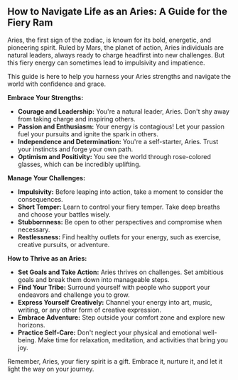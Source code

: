 

## How to Navigate Life as an Aries: A Guide for the Fiery Ram 

Aries, the first sign of the zodiac, is known for its bold, energetic, and pioneering spirit.  Ruled by Mars, the planet of action, Aries individuals are natural leaders, always ready to charge headfirst into new challenges. But this fiery energy can sometimes lead to impulsivity and impatience. 

This guide is here to help you harness your Aries strengths and navigate the world with confidence and grace.

**Embrace Your Strengths:**

* **Courage and Leadership:** You're a natural leader, Aries. Don't shy away from taking charge and inspiring others. 
* **Passion and Enthusiasm:** Your energy is contagious! Let your passion fuel your pursuits and ignite the spark in others.
* **Independence and Determination:**  You're a self-starter, Aries. Trust your instincts and forge your own path.
* **Optimism and Positivity:** You see the world through rose-colored glasses, which can be incredibly uplifting. 

**Manage Your Challenges:**

* **Impulsivity:** Before leaping into action, take a moment to consider the consequences. 
* **Short Temper:** Learn to control your fiery temper. Take deep breaths and choose your battles wisely.
* **Stubbornness:** Be open to other perspectives and compromise when necessary. 
* **Restlessness:** Find healthy outlets for your energy, such as exercise, creative pursuits, or adventure.

**How to Thrive as an Aries:**

* **Set Goals and Take Action:**  Aries thrives on challenges. Set ambitious goals and break them down into manageable steps.
* **Find Your Tribe:** Surround yourself with people who support your endeavors and challenge you to grow.
* **Express Yourself Creatively:**  Channel your energy into art, music, writing, or any other form of creative expression.
* **Embrace Adventure:**  Step outside your comfort zone and explore new horizons. 
* **Practice Self-Care:**  Don't neglect your physical and emotional well-being.  Make time for relaxation, meditation, and activities that bring you joy.


Remember, Aries, your fiery spirit is a gift. Embrace it, nurture it, and let it light the way on your journey.
